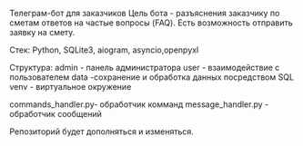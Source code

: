 Телеграм-бот для заказчиков
Цель бота - разъяснения заказчику по сметам ответов на частые вопросы (FAQ). Есть возможность отправить заявку на смету.

Стек: Python, SQLite3,  aiogram, asyncio,openpyxl


Структура:
admin - панель администратора
user - взаимодействие  с пользователем
data -сохранение и обработка данных посредством SQL
venv - виртуальное окружение

commands_handler.py- обработчик комманд
message_handler.py - обработчик сообщений


Репозиторий будет дополняться и изменяться.
